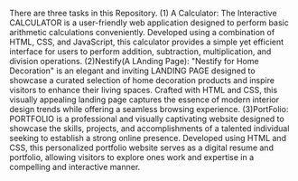 There are three tasks in this Repository. 
(1) A Calculator: 
                The Interactive CALCULATOR is a user-friendly web application designed to perform basic arithmetic calculations conveniently.
                Developed using a combination of HTML, CSS, and JavaScript, this calculator provides a simple yet efficient interface for users to perform
                addition, subtraction, multiplication, and division operations.
(2)Nestify(A LAnding Page):
                "Nestify for Home Decoration" is an elegant and inviting LANDING PAGE designed to showcase a curated selection of home decoration
                products and inspire visitors to enhance their living spaces. Crafted with HTML and CSS, this visually appealing landing page captures 
                the essence of modern interior design trends while offering a seamless browsing experience.
(3)PortFolio:
                PORTFOLIO is a professional and visually captivating website designed to showcase the skills, projects, and accomplishments
                of a talented individual seeking to establish a strong online presence. Developed using HTML and CSS, this personalized portfolio website serves as a digital resume and portfolio,
                allowing visitors to explore ones work and expertise in a compelling and interactive manner.
